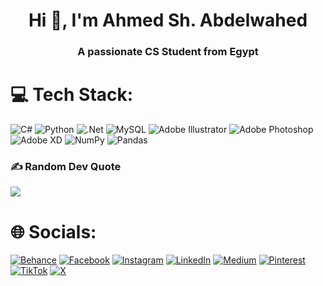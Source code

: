 <h1 align="center">Hi 👋, I'm Ahmed Sh. Abdelwahed</h1>
<h3 align="center">A passionate CS Student from Egypt</h3>



# 💻 Tech Stack:
![C#](https://img.shields.io/badge/c%23-%23239120.svg?style=for-the-badge&logo=csharp&logoColor=white) ![Python](https://img.shields.io/badge/python-3670A0?style=for-the-badge&logo=python&logoColor=ffdd54) ![.Net](https://img.shields.io/badge/.NET-5C2D91?style=for-the-badge&logo=.net&logoColor=white) ![MySQL](https://img.shields.io/badge/mysql-%2300000f.svg?style=for-the-badge&logo=mysql&logoColor=white) ![Adobe Illustrator](https://img.shields.io/badge/adobe%20illustrator-%23FF9A00.svg?style=for-the-badge&logo=adobe%20illustrator&logoColor=white) ![Adobe Photoshop](https://img.shields.io/badge/adobe%20photoshop-%2331A8FF.svg?style=for-the-badge&logo=adobe%20photoshop&logoColor=white) ![Adobe XD](https://img.shields.io/badge/Adobe%20XD-470137?style=for-the-badge&logo=Adobe%20XD&logoColor=#FF61F6) ![NumPy](https://img.shields.io/badge/numpy-%23013243.svg?style=for-the-badge&logo=numpy&logoColor=white) ![Pandas](https://img.shields.io/badge/pandas-%23150458.svg?style=for-the-badge&logo=pandas&logoColor=white)


### ✍️ Random Dev Quote
![](https://quotes-github-readme.vercel.app/api?type=horizontal&theme=radical)


  
# 🌐 Socials:
[![Behance](https://img.shields.io/badge/Behance-1769ff?logo=behance&logoColor=white)](https://behance.net/binshehata) [![Facebook](https://img.shields.io/badge/Facebook-%231877F2.svg?logo=Facebook&logoColor=white)](https://facebook.com/binshehata) [![Instagram](https://img.shields.io/badge/Instagram-%23E4405F.svg?logo=Instagram&logoColor=white)](https://instagram.com/binshehata) [![LinkedIn](https://img.shields.io/badge/LinkedIn-%230077B5.svg?logo=linkedin&logoColor=white)](https://linkedin.com/in/binshehata) [![Medium](https://img.shields.io/badge/Medium-12100E?logo=medium&logoColor=white)](https://medium.com/@binshehata) [![Pinterest](https://img.shields.io/badge/Pinterest-%23E60023.svg?logo=Pinterest&logoColor=white)](https://pinterest.com/binshehata) [![TikTok](https://img.shields.io/badge/TikTok-%23000000.svg?logo=TikTok&logoColor=white)](https://tiktok.com/@binshehata) [![X](https://img.shields.io/badge/X-black.svg?logo=X&logoColor=white)](https://x.com/binshehata) 
